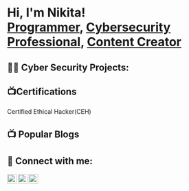 <h1>Hi, I'm Nikita! <br/><a href="https://github.com/nikitarani0">Programmer</a>, <a href="https://www.linkedin.com/in/nikita-rani-a9686b217/">Cybersecurity Professional</a>, <a href="https://medium.com/@nikitarani0110">Content Creator</a></h1>

<h2>👨‍💻 Cyber Security Projects:</h2>
<!--
- <b>PowerShell</b>
  - [Windows EventLog: Failed RDP Logins Source IP to full GeoData Conversion](https://github.com/joshmadakor1/Sentinel-Lab)
  - [JWipe (Disk Wiping Utility)](https://github.com/joshmadakor1/Jwipe.PowerShell)
  - [Active Directory Bulk User Creation](https://github.com/joshmadakor1/AD_PS)
  - [FIM (File Integrity Monitor)](https://github.com/joshmadakor1/PowerShell-Integrity-FIM)
- <b>C# (.NET Desktop Applications)</b>
  - [Ransomware Proof of Concept (Encrypter)](https://github.com/joshmadakor1/EncrypterPOC)
  - [Ransomware Proof of Concept (Decrypter)](https://github.com/joshmadakor1/DecrypterPOC)
  - [Keylogger with Email Capability](https://github.com/joshmadakor1/Key-Logger-With-Email)
- <b>Python</b>
  - [Package Delivery Application (Datastructures and Algorithms Demo)](https://github.com/joshmadakor1/Package-Delivery-Pathfinding-Algorithm)
  -->
<h2>📺Certifications</h2>
 Certified Ethical Hacker(CEH)
<h2>📺 Popular Blogs</h2>
<!--
- [How to get into Cybersecurity Starting From Zero](https://www.youtube.com/watch?v=a83ASGn_V_s)
- [A Day in the Life of a Cybersecurity Anayst](https://www.youtube.com/watch?v=uHy3oM7NnoU)
- [How to Create a KeyLogger (C#)](https://www.youtube.com/watch?v=N-L9hklSlNk)
- [Ransomware Demonstration (C#)](https://www.youtube.com/watch?v=OfvdQeh79s0)
- [Is WGU Legit?](https://www.youtube.com/watch?v=E2MwRWxDBkA)
--> 
  
<h2> 🤳 Connect with me:</h2>

[<img align="left" alt="Nikita | LinkedIn" width="22px" src="https://cdn.jsdelivr.net/npm/simple-icons@v3/icons/linkedin.svg" />][linkedin]
[<img align="left" alt="Nikita | Instagram" width="22px" src="https://cdn.jsdelivr.net/npm/simple-icons@v3/icons/instagram.svg" />][instagram]
[<img align="left" alt="Nikita | Instagram" width="22px" src="https://cdn.jsdelivr.net/npm/simple-icons@v3/icons/blogger.svg" />][Medium]

[instagram]: https://www.instagram.com/_nikita.01/
[linkedin]: https://www.linkedin.com/in/nikita-rani-a9686b217/
[Medium]: https://medium.com/@nikitarani0110/
<!--
**joshmadakor1/joshmadakor1** is a ✨ _special_ ✨ repository because its `README.md` (this file) appears on your GitHub profile.

Here are some ideas to get you started:

- 🔭 I’m currently working on ...
- 🌱 I’m currently learning ...
- 👯 I’m looking to collaborate on ...
- 🤔 I’m looking for help with ...
- 💬 Ask me about ...
- 📫 How to reach me: ...
- 😄 Pronouns: ...
- ⚡ Fun fact: ...
-->

